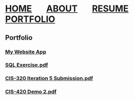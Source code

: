 # [HOME](https://dusty91487.github.io/dusty91487.gethub.io) &nbsp; &nbsp; &nbsp; [ABOUT](https://dusty91487.github.io/dusty91487.gethub.io/about) &nbsp; &nbsp; &nbsp; [RESUME](https://dusty91487.github.io/dusty91487.gethub.io/resume) &nbsp; &nbsp; &nbsp; [PORTFOLIO](https://dusty91487.github.io/dusty91487.gethub.io/portfolio)
## Portfolio
### [My Website App](https://github.com/dusty91487/MyWebSiteApp2)
### [SQL Exercise.pdf](https://github.com/dusty91487/sqlportfolio/files/14901125/SQL.Exercise.pdf)
### [CIS-320 Iteration 5 Submission.pdf](https://github.com/dusty91487/sqlportfolio/files/14901698/CIS-320.Iteration.5.Submission.pdf)
### [CIS-420 Demo 2.pdf](https://github.com/dusty91487/sqlportfolio/files/14901770/CIS-420.Demo.2.pdf)
